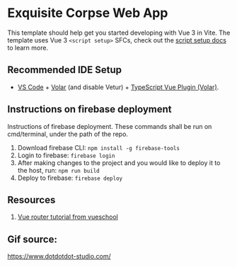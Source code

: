 # Exquisite Corpse Web App

This template should help get you started developing with Vue 3 in Vite. The template uses Vue 3 `<script setup>` SFCs, check out the [script setup docs](https://v3.vuejs.org/api/sfc-script-setup.html#sfc-script-setup) to learn more.

## Recommended IDE Setup

- [VS Code](https://code.visualstudio.com/) + [Volar](https://marketplace.visualstudio.com/items?itemName=Vue.volar) (and disable Vetur) + [TypeScript Vue Plugin (Volar)](https://marketplace.visualstudio.com/items?itemName=Vue.vscode-typescript-vue-plugin).

## Instructions on firebase deployment

Instructions of firebase deployment. These commands shall be run on cmd/terminal, under the path of the repo.

1. Download firebase CLI:  ```npm install -g firebase-tools```
2. Login to firebase:   ```firebase login```
3. After making changes to the project and you would like to deploy it to the host, run:
```npm run build```
4. Deploy to firebase:  ```firebase deploy```


## Resources

1. [Vue router tutorial from vueschool](https://vueschool.io/lessons/creating-the-project-with-vite-vite-only)

## Gif source:
https://www.dotdotdot-studio.com/ 